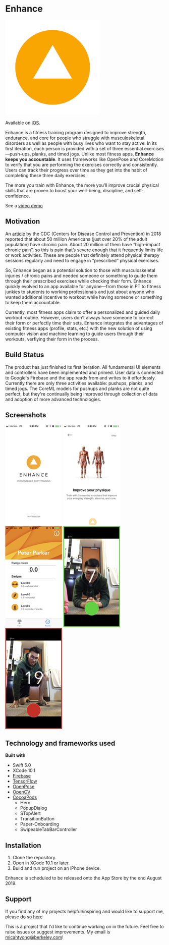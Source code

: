 # Enhance # 

<img src = "Demo/EnhanceLogoC.png" width = "300">

Available on [iOS](https://apps.apple.com/us/app/enhanceai/id1477011488?ls=1 "EnhanceAI"). 

Enhance is a fitness training program designed to improve strength, endurance, and core for people who struggle with musculoskeletal disorders as well as people with busy lives who want to stay active. In its first iteration, each person is provided with a set of three essential exercises—push-ups, planks, and timed jogs. Unlike most fitness apps, **Enhance keeps you accountable**. It uses frameworks like OpenPose and CoreMotion to verify that you are performing the exercises correctly and consistently. Users can track their progress over time as they get into the habit of completing these three daily exercises.

The more you train with Enhance, the more you’ll improve crucial physical skills that are proven to boost your well-being, discipline, and self-confidence. 

See a [video demo](https://www.youtube.com/watch?v=mhfjlfFoDBY "Enhance Demo")

## Motivation ##

An [article](https://www.cdc.gov/mmwr/volumes/67/wr/mm6736a2.htm "Source") by the CDC (Centers for Disease Control and Prevention) in 2018 reported that about 50 million Americans (just over 20% of the adult population) have chronic pain. About 20 million of them have “high-impact chronic pain”, so this is pain that’s severe enough that it frequently limits life or work activities. These are people that definitely attend physical therapy sessions regularly and need to engage in “prescribed” physical exercises. 

So, Enhance began as a potential solution to those with musculoskeletal injuries / chronic pains and needed someone or something to guide them through their prescribed exercises while checking their form. Enhance quickly evolved to an app available for anyone—from those in PT to fitness junkies to students to working professionals and just about anyone who wanted additional incentive to workout while having someone or something to keep them accountable. 

Currently, most fitness apps claim to offer a personalized and guided daily workout routine. However, users don't always have someone to correct their form or perfectly time their sets. Enhance integrates the advantages of existing fitness apps (profile, stats, etc.) with the new solution of using computer vision and machine learning to guide users through their workouts, verfiying their form in the process.

## Build Status ##

The product has just finished its first iteration. All fundamental UI elements and controllers have been implemented and primed. User data is connected to Google's Firebase and the app reads from and writes to it effortlessly. Currently there are only three activities available: pushups, planks, and timed jogs. The CoreML models for pushups and planks are not quite perfect, but they're continually being improved through collection of data and adoption of more advanced technologies.

## Screenshots ##

<img src = "Demo/LandingPage.PNG" width = "180">
<img src = "Demo/OnboardingP1.PNG" width = "180">
<img src = "Demo/Profile.PNG" width = "180">
<img src = "Demo/GoodForm.PNG" width = "180">
<img src = "Demo/BadForm.PNG" width = "180">

## Technology and frameworks used ##

**Built with**
  * Swift 5.0
  * XCode 10.1
  * [Firebase](https://console.firebase.google.com/u/0/ "Google's Firebase")
  * [TensorFlow](https://www.tensorflow.org/, "TF")
  * [OpenPose](https://github.com/CMU-Perceptual-Computing-Lab/openpose "CMU OP")
  * [OpenCV](https://opencv.org/ "OCV")
  * [CocoaPods](https://cocoapods.org/ "CocoaPods") 
    * Hero
    * PopupDialog
    * STopAlert
    * TransitionButton
    * Paper-Onboarding
    * SwipeableTabBarController

  
## Installation ## 

1. Clone the repository.
2. Open in XCode 10.1 or later.
3. Build and run project on an iPhone device.

Enhance is scheduled to be released onto the App Store by the end August 2019. 

## Support ## 

If you find any of my projects helpful/inspiring and would like to support me, please do so [here](https://venmo.com/Micah-Yong "Venmo")

This is a project that I'd like to continue working on in the future. Feel free to raise issues or suggest improvements. My email is micahtyong@berkeley.com!

